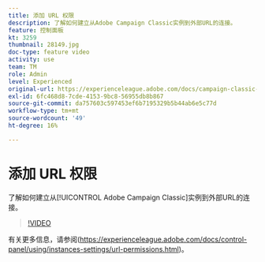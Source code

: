 ```yaml
---
title: 添加 URL 权限
description: 了解如何建立从Adobe Campaign Classic实例到外部URL的连接。
feature: 控制面板
kt: 3259
thumbnail: 28149.jpg
doc-type: feature video
activity: use
team: TM
role: Admin
level: Experienced
original-url: https://experienceleague.adobe.com/docs/campaign-classic-learn/tutorials/administrating/control-panel-acc/adding-url-permissions.html
exl-id: 6fc468d8-7cde-4153-9bc8-56955db8b867
source-git-commit: da757603c597453ef6b7195329b5b44ab6e5c77d
workflow-type: tm+mt
source-wordcount: '49'
ht-degree: 16%

---
```


# 添加 URL 权限

了解如何建立从[!UICONTROL Adobe Campaign Classic]实例到外部URL的连接。

>[!VIDEO](https://video.tv.adobe.com/v/28149?quality=12)

有关更多信息，请参阅(https://experienceleague.adobe.com/docs/control-panel/using/instances-settings/url-permissions.html)。
